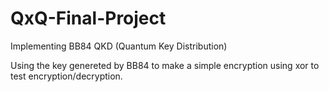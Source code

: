 # QxQ-Final-Project

Implementing BB84 QKD (Quantum Key Distribution)

Using the key genereted by BB84 to make a simple encryption using xor to test encryption/decryption.
